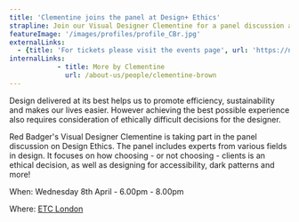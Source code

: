 ```yaml
---
title: 'Clementine joins the panel at Design+ Ethics'
strapline: Join our Visual Designer Clementine for a panel discussion about ethical dilemmas surrounding design
featureImage: '/images/profiles/profile_CBr.jpg'
externalLinks:
  - {title: 'For tickets please visit the events page', url: 'https://nvite.com/DesignPlus/ovl7ed'}
internalLinks:
            - title: More by Clementine
              url: /about-us/people/clementine-brown
---
```

Design delivered at its best helps us to promote efficiency, sustainability and makes our lives easier. However achieving the best possible experience also requires consideration of ethically difficult decisions for the designer.

Red Badger's Visual Designer Clementine is taking part in the panel discussion on Design Ethics. The panel includes experts from various fields in design. It focuses on how choosing - or not choosing - clients is an ethical decision, as well as designing for accessibility, dark patterns and more!

When: Wednesday 8th April - 6.00pm - 8.00pm

Where: [ETC London](https://www.google.com/maps?q=EC2M+3YD,+155+Bishopsgate,+London)
